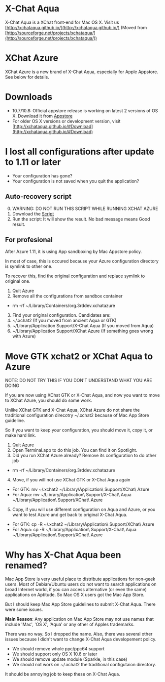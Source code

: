 # X-Chat Aqua

X-Chat Aqua is a XChat front-end for Mac OS X.
Visit us [http://xchataqua.github.io/](http://xchataqua.github.io/) (Moved from [http://sourceforge.net/projects/xchataqua/](http://sourceforge.net/projects/xchataqua/))

# XChat Azure

XChat Azure is a new brand of X-Chat Aqua, especially for Apple Appstore. See below for details.

# Downloads
* 10.7/10.8: Official appstore release is working on latest 2 versions of OS X. Download it from [Appstore](http://itunes.apple.com/app/id447521961)
* For older OS X versions or development version, visit [http://xchataqua.github.io/#Download](http://xchataqua.github.io/#Download)


# I lost all configurations after update to 1.11 or later

* Your configuration has gone?
* Your configuration is not saved when you quit the application?

## Auto-recovery script
  0. WARNING: DO NOT RUN THIS SCRIPT WHILE RUNNING XCHAT AZURE
  1. Download the [Script](http://xchataqua.github.com/downloads/fixdata.tar)
  2. Run the script: It will show the result. No bad message means Good result.

## For profesional

After Azure 1.11, it is using App sandboxing by Mac Appstore policy.

In most of case, this is occured because your Azure configuration directory is symlink to other one.

To recover this, find the original configuration and replace symlink to original one.

1. Quit Azure
2. Remove all the configurations from sandbox container
  * rm -rf ~/Library/Containers/org.3rddev.xchatazure
3. Find your original configuration. Candidates are:
  1. ~/.xchat2 (If you moved from ancient Aqua or GTK)
  2. ~/Library/Application Support/X-Chat Aqua (If you moved from Aqua)
  3. ~/Library/Application Support/XChat Azure (If something goes wrong with Azure)

# Move GTK xchat2 or XChat Aqua to Azure

NOTE: DO NOT TRY THIS IF YOU DON'T UNDERSTAND WHAT YOU ARE DOING

If you are now using XChat GTK or X-Chat Aqua, and now you want to move to XChat Azure, you should do some work.

Unlike XChat GTK and X-Chat Aqua, XChat Azure do not share the traditional configuration direcotry ~/.xchat2 because of Mac App Store guideline.

So if you want to keep your configuration, you should move it, copy it, or make hard link.

1. Quit Azure
2. Open Terminal.app to do this job. You can find it on Spotlight.
3. Did you run XChat Azure already? Remove its configuration to do other job
  * rm -rf ~/Library/Containers/org.3rddev.xchatazure
4. Move, if you will not use XChat GTK or X-Chat Aqua again
  * For GTK: mv ~/.xchat2 ~/Library/Application\ Support/XChat\ Azure
  * For Aqua: mv ~/Library/Application\ Support/X-Chat\ Aqua ~/Library/Application\ Support/XChat\ Azure
5. Copy, if you will use different configuration on Aqua and Azure, or you want to test Azure and get back to original X-Chat Aqua.
  * For GTK: cp -R ~/.xchat2 ~/Library/Application\ Support/XChat\ Azure
  * For Aqua: cp -R ~/Library/Application\ Support/X-Chat\ Aqua ~/Library/Application\ Support/XChat\ Azure

# Why has X-Chat Aqua been renamed?

Mac App Store is very useful place to distribute applications for non-geek users. Most of Debian/Ubuntu users do not want to search applications on broad Internet world, if you can access alternative (or even the same) applications on Aptitude. So Mac OS X users got the Mac App Store.

But I should keep Mac App Store guidelines to submit X-Chat Aqua. There were some issues.

**Main Reason**: Any application on Mac App Store may not use names that include 'Mac', 'OS X', 'Aqua' or any other of Apples trademarks.

There was no way. So I dropped the name.
Also, there was several other issues because I didn't want to change X-Chat Aqua developement policy.

* We should remove whole ppc/ppc64 support
* We should support only OS X 10.6 or later
* We should remove update module (Sparkle, in this case)
* We should not work on ~/.xchat2 the traditional configutaion directory.

It should be annoying job to keep these on X-Chat Aqua.

